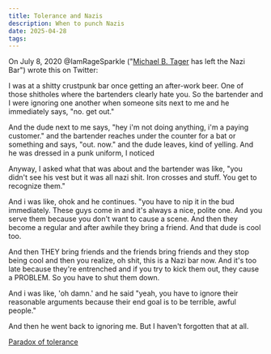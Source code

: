 ```yaml
---
title: Tolerance and Nazis
description: When to punch Nazis
date: 2025-04-28
tags:
---
```


On July 8, 2020 @IamRageSparkle ("[Michael B. Tager](http://www.michaelbtager.com/) has left the Nazi Bar")
wrote this on Twitter:

I was at a shitty crustpunk bar once getting an after-work beer. One of those shitholes where the bartenders clearly hate you. So the bartender and I were ignoring one another when someone sits next to me and he immediately says, "no. get out."

And the dude next to me says, "hey i'm not doing anything, i'm a paying customer." and the bartender reaches under the counter for a bat or something and says, "out. now." and the dude leaves, kind of yelling. And he was dressed in a punk uniform, I noticed

Anyway, I asked what that was about and the bartender was like, "you didn't see his vest but it was all nazi shit. Iron crosses and stuff. You get to recognize them." 

And i was like, ohok and he continues.
"you have to nip it in the bud immediately. These guys come in and it's always a nice, polite one. And you serve them because you don't want to cause a scene. And then they become a regular and after awhile they bring a friend. And that dude is cool too.

And then THEY bring friends and the friends bring friends and they stop being cool and then you realize, oh shit, this is a Nazi bar now. And it's too late because they're entrenched and if you try to kick them out, they cause a PROBLEM. So you have to shut them down.

And i was like, 'oh damn.' and he said "yeah, you have to ignore their reasonable arguments because their end goal is to be terrible, awful people."

And then he went back to ignoring me. But I haven't forgotten that at all.

[Paradox of tolerance](https://en.wikipedia.org/wiki/Paradox_of_tolerance)
